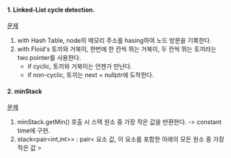 

#### 1. Linked-List cycle detection.  

[문제](https://leetcode.com/problems/linked-list-cycle) 

1) with Hash Table, node의 메모리 주소를 hasing하여 노드 방문을 기록한다.  
2) with Floid's 토끼와 거북이, 한번에 한 칸씩 뛰는 거북이, 두 칸씩 뛰는 토끼라는 two pointer를 사용한다.  
   - if cyclic, 토끼와 거북이는 언젠가 만난다. 
   - if non-cyclic, 토끼는 next = nullptr에 도착한다.  
   
   
#### 2. minStack 
[문제](https://leetcode.com/problems/min-stack/)

1) minStack.getMin() 호출 시 스택 원소 중 가장 작은 값을 반환한다. -> constant time에 구현.  
2) stack<pair<int,int>> : pair< 요소 값, 이 요소를 포함한 아래의 모든 원소 중 가장 작은 값 > 
